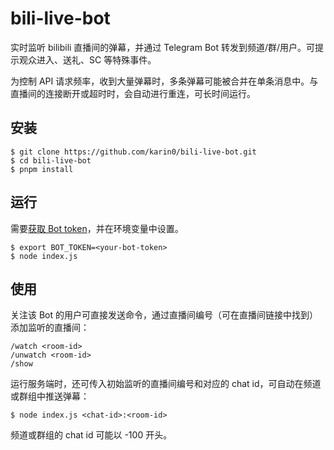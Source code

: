 # bili-live-bot

实时监听 bilibili 直播间的弹幕，并通过 Telegram Bot 转发到频道/群/用户。可提示观众进入、送礼、SC 等特殊事件。

为控制 API 请求频率，收到大量弹幕时，多条弹幕可能被合并在单条消息中。与直播间的连接断开或超时时，会自动进行重连，可长时间运行。

## 安装

```shell
$ git clone https://github.com/karin0/bili-live-bot.git
$ cd bili-live-bot
$ pnpm install
```

## 运行

需要[获取 Bot token](https://core.telegram.org/bots#3-how-do-i-create-a-bot)，并在环境变量中设置。

```shell
$ export BOT_TOKEN=<your-bot-token>
$ node index.js
```

## 使用

关注该 Bot 的用户可直接发送命令，通过直播间编号（可在直播间链接中找到）添加监听的直播间：

```
/watch <room-id>
/unwatch <room-id>
/show
```

运行服务端时，还可传入初始监听的直播间编号和对应的 chat id，可自动在频道或群组中推送弹幕：

```shell
$ node index.js <chat-id>:<room-id>
```

频道或群组的 chat id 可能以 -100 开头。
